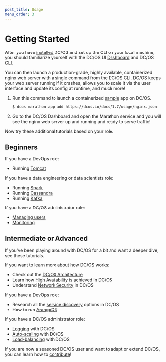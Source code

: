 ```yaml
---
post_title: Usage
menu_order: 3
---
```


# Getting Started
After you have [installed](/docs/1.7/administration/installing/) DC/OS and set up the CLI on your local machine, you should familiarize yourself with the DC/OS UI [Dashboard](/docs/1.7/usage/webinterface/) and DC/OS [CLI](/docs/1.7/usage/cli/).

You can then launch a production-grade, highly available, containerized nginx web server with a single command from the DC/OS CLI. DC/OS keeps your web server running if it crashes, allows you to scale it via the user interface and update its config at runtime, and much more!

1.  Run this command to launch a containerized [sample](https://dcos.io/docs/1.7/usage/nginx.json) app on DC/OS.

    ```bash
    $ dcos marathon app add https://dcos.io/docs/1.7/usage/nginx.json
    ```

1.  Go to the DC/OS Dashboard and open the Marathon service and you will see the nginx web server up and running and ready to serve traffic!

Now try these additional tutorials based on your role.

## Beginners

If you have a DevOps role:

- Running [Tomcat](/docs/1.7/usage/tutorials/tomcat/)

If you have a data engineering or data scientists role:

- Running [Spark](/docs/1.7/usage/tutorials/spark/)
- Running [Cassandra](/docs/1.7/usage/tutorials/cassandra/)
- Running [Kafka](/docs/1.7/usage/tutorials/kafka/)

If you have a DC/OS administrator role:

- [Managing users](/docs/1.7/administration/user-management/)
- [Monitoring](/docs/1.7/administration/monitoring/)


## Intermediate or Advanced

If you've been playing around with DC/OS for a bit and want a deeper dive, see these tutorials.

If you want to learn more about how DC/OS works:

- Check out the [DC/OS Architecture](/docs/1.7/overview/architecture/)
- Learn how [High Availability](/docs/1.7/overview/high-availability/) is achieved in DC/OS
- Understand [Network Security](/docs/1.7/administration/securing-your-cluster/) in DC/OS

If you have a DevOps role:

- Research all the [service discovery](/docs/1.7/usage/service-discovery/) options in DC/OS
- How to run [ArangoDB](/docs/1.7/usage/tutorials/arangodb/)

If you have a DC/OS administrator role:

- [Logging](/docs/1.7/administration/logging/) with DC/OS
- [Auto-scaling](/docs/1.7/usage/tutorials/autoscaling/) with DC/OS
- [Load-balancing](/docs/1.7/usage/service-discovery/marathon-lb/) with DC/OS

If you are now a seasoned DC/OS user and want to adapt or extend DC/OS, you can learn how to [contribute](/contribute)!
